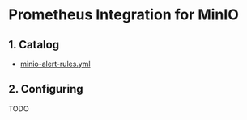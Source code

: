 # Prometheus Integration for MinIO

## 1. Catalog

- [minio-alert-rules.yml](minio-alert-rules.yml)

## 2. Configuring

TODO
